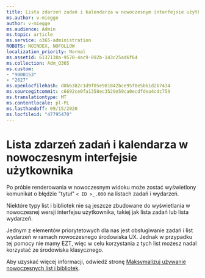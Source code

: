 ```yaml
---
title: Lista zdarzeń zadań i kalendarza w nowoczesnym interfejsie użytkownika
ms.author: v-miegge
author: v-miegge
ms.audience: Admin
ms.topic: article
ms.service: o365-administration
ROBOTS: NOINDEX, NOFOLLOW
localization_priority: Normal
ms.assetid: 6137138a-9570-4ac9-892b-143c25ad6f64
ms.collection: Adm_O365
ms.custom:
- "9000153"
- "2627"
ms.openlocfilehash: d8b6382c1d9f05e981842bce95f0e5b61d2b7434
ms.sourcegitcommit: c6692ce0fa1358ec3529e59ca0ecdfdea4cdc759
ms.translationtype: MT
ms.contentlocale: pl-PL
ms.lasthandoff: 09/15/2020
ms.locfileid: "47795470"
---
```

# <a name="task-and-calendar-event-list-in-modern-ui"></a>Lista zdarzeń zadań i kalendarza w nowoczesnym interfejsie użytkownika

Po próbie renderowania w nowoczesnym widoku może zostać wyświetlony komunikat o błędzie "tytuł" `< ID >_.000` na listach zadań i wydarzeń.

Niektóre typy list i bibliotek nie są jeszcze zbudowane do wyświetlania w nowoczesnej wersji interfejsu użytkownika, takiej jak lista zadań lub lista wydarzeń.

Jednym z elementów priorytetowych dla nas jest obsługiwanie zadań i list wydarzeń w ramach nowoczesnego środowiska UX. Jednak w przypadku tej pomocy nie mamy EZT, więc w celu korzystania z tych list możesz nadal korzystać ze środowiska klasycznego.

Aby uzyskać więcej informacji, odwiedź stronę [Maksymalizuj używanie nowoczesnych list i bibliotek](https://docs.microsoft.com/sharepoint/dev/transform/modernize-userinterface-lists-and-libraries).
